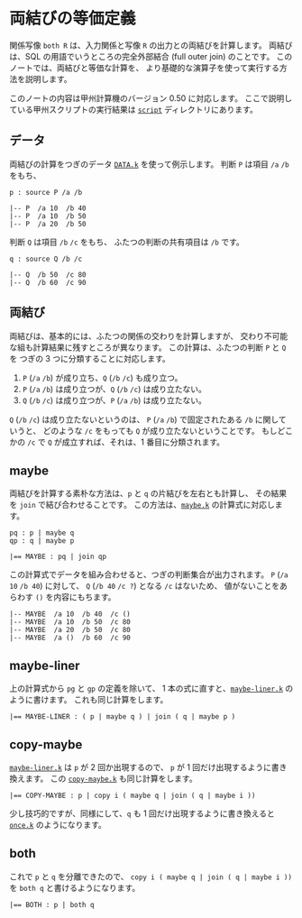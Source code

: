 # 両結びの等価定義


関係写像 `both R` は、入力関係と写像 `R` の出力との両結びを計算します。
両結びは、SQL の用語でいうところの完全外部結合 (full outer join) のことです。
このノートでは、両結びと等価な計算を、
より基礎的な演算子を使って実行する方法を説明します。

このノートの内容は甲州計算機のバージョン 0.50 に対応します。
ここで説明している甲州スクリプトの実行結果は
[`script`][script] ディレクトリにあります。


データ
------------------------------------------------------------------

両結びの計算をつぎのデータ [`DATA.k`][DATA.k] を使って例示します。
判断 `P` は項目 `/a` `/b` をもち、

```
p : source P /a /b

|-- P  /a 10  /b 40
|-- P  /a 10  /b 50
|-- P  /a 20  /b 50
```

判断 `Q` は項目 `/b` `/c` をもち、
ふたつの判断の共有項目は `/b` です。

```
q : source Q /b /c

|-- Q  /b 50  /c 80
|-- Q  /b 60  /c 90
```


両結び
------------------------------------------------------------------

両結びは、基本的には、ふたつの関係の交わりを計算しますが、
交わり不可能な組も計算結果に残すところが異なります。
この計算は、ふたつの判断 `P` と `Q` を
つぎの 3 つに分類することに対応します。

 1. `P` (`/a` `/b`) が成り立ち、`Q` (`/b` `/c`) も成り立つ。
 2. `P` (`/a` `/b`) は成り立つが、`Q` (`/b` `/c`) は成り立たない。
 3. `Q` (`/b` `/c`) は成り立つが、`P` (`/a` `/b`) は成り立たない。

`Q` (`/b` `/c`) は成り立たないというのは、
`P` (`/a` `/b`) で固定されたある `/b` に関していうと、
どのような `/c` をもっても `Q` が成り立たないということです。
もしどこかの `/c` で `Q` が成立すれば、それは、1 番目に分類されます。


maybe
------------------------------------------------------------------

両結びを計算する素朴な方法は、`p` と `q` の片結びを左右とも計算し、
その結果を `join` で結び合わせることです。
この方法は、[`maybe.k`][maybe.k] の計算式に対応します。

```
pq : p | maybe q
qp : q | maybe p

|== MAYBE : pq | join qp
```

この計算式でデータを組み合わせると、つぎの判断集合が出力されます。
`P` (`/a 10` `/b 40`) に対して、
`Q` (`/b 40` `/c ?`) となる `/c` はないため、
値がないことをあらわす `()` を内容にもちます。

```
|-- MAYBE  /a 10  /b 40  /c ()
|-- MAYBE  /a 10  /b 50  /c 80
|-- MAYBE  /a 20  /b 50  /c 80
|-- MAYBE  /a ()  /b 60  /c 90
```


maybe-liner
------------------------------------------------------------------

上の計算式から `pg` と `gp` の定義を除いて、
1 本の式に直すと、[`maybe-liner.k`][maybe-liner.k] のように書けます。
これも同じ計算をします。

```
|== MAYBE-LINER : ( p | maybe q ) | join ( q | maybe p )
```


copy-maybe
------------------------------------------------------------------

[`maybe-liner.k`][maybe-liner.k] は `p` が 2 回か出現するので、
`p` が 1 回だけ出現するように書き換えます。
この [`copy-maybe.k`][copy-maybe.k] も同じ計算をします。

```
|== COPY-MAYBE : p | copy i ( maybe q | join ( q | maybe i ))
```

少し技巧的ですが、同様にして、`q` も 1 回だけ出現するように書き換えると
[`once.k`][once.k] のようになります。


both
------------------------------------------------------------------

これで `p` と `q` を分離できたので、
`copy i ( maybe q | join ( q | maybe i ))` を
`both q` と書けるようになります。

```
|== BOTH : p | both q
```






[tee]:           http://pubs.opengroup.org/onlinepubs/9699919799/utilities/tee.html
[script]:        script
[DATA.k]:        script/DATA.k
[maybe.k]:       script/maybe.k
[maybe-liner.k]: script/maybe-liner.k
[copy-maybe.k]:  script/copy-maybe.k
[once.k]:        script/once.k
[both.k]:        script/both.k

